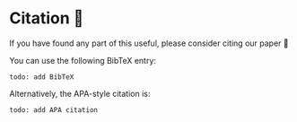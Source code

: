 # Citation 📜

If you have found any part of this useful, please consider citing our paper 🙂

You can use the following BibTeX entry:

```text
todo: add BibTeX
```

Alternatively, the APA-style citation is:

```text
todo: add APA citation 
```
